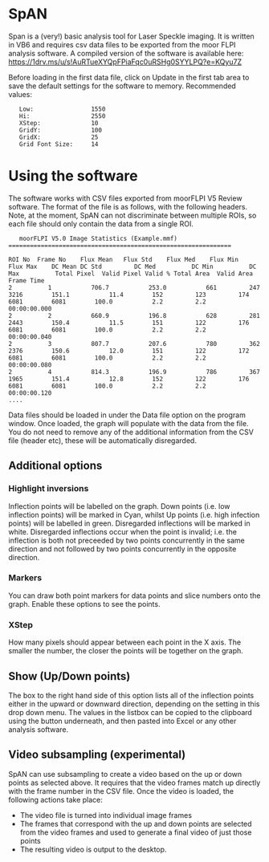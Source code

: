 # SpAN
Span is a (very!) basic analysis tool for Laser Speckle imaging. It is written in VB6 and requires csv data files to be exported from the moor FLPI analysis software. A compiled version of the software is available here: https://1drv.ms/u/s!AuRTueXYQpFPiaFqc0uRSHg0SYYLPQ?e=KQyu7Z

Before loading in the first data file, click on Update in the first tab area to save the default settings for the software to memory. Recommended values:

       Low:                1550
       Hi:                 2550
       XStep:              10
       GridY:              100
       GridX:              25
       Grid Font Size:     14

# Using the software 
The software works with CSV files exported from moorFLPI V5 Review software. The format of the file is as follows, with the following headers. Note, at the moment, SpAN can not discriminate between multiple ROIs, so each file should only contain the data from a single ROI. 


       moorFLPI V5.0 Image Statistics (Example.mmf)
    ==============================================================
    
    ROI No	Frame No	Flux Mean	Flux Std	Flux Med	Flux Min	Flux Max	DC Mean	DC Std	       DC Med	       DC Min	       DC Max	       Total Pixel	Valid Pixel	Valid %	Total Area	Valid Area	Frame Time
    2	       1	       706.7	       253.0	       661	       247	       3216	       151.1	       11.4	       152	       123	       174	       6081	       6081	       100.0	       2.2	       2.2	       00:00:00.000
    2	       2	       660.9	       196.8	       628	       281	       2443	       150.4	       11.5	       151	       122	       176	       6081	       6081	       100.0	       2.2	       2.2	       00:00:00.040
    2	       3	       807.7	       207.6	       780	       362	       2376	       150.6	       12.0	       151	       122	       172	       6081	       6081	       100.0	       2.2	       2.2	       00:00:00.080
    2	       4	       814.3	       196.9	       786	       367	       1965	       151.4	       12.8	       152	       122	       176	       6081	       6081	       100.0	       2.2	       2.2	       00:00:00.120
    ....

Data files should be loaded in under the Data file option on the program window. Once loaded, the graph will populate with the data from the file. You do not need to remove any of the additional information from the CSV file (header etc), these will be automatically disregarded. 

## Additional options

### Highlight inversions
Inflection points will be labelled on the graph. Down points (i.e. low inflection points) will be marked in Cyan, whilst Up points (i.e. high infection points) will be labelled in green. Disregarded inflections will be marked in white. Disregarded inflections occur when the point is invalid; i.e. the inflection is both not preceeded by two points concurrently in the same direction and not followed by two points concurrently in the opposite direction.

### Markers
You can draw both point markers for data points and slice numbers onto the graph. Enable these options to see the points. 

### XStep
How many pixels should appear between each point in the X axis. The smaller the number, the closer the points will be together on the graph.

## Show (Up/Down points)
The box to the right hand side of this option lists all of the inflection points either in the upward or downward direction, depending on the setting in this drop down menu. The values in the listbox can be copied to the clipboard using the button underneath, and then pasted into Excel or any other analysis software.

## Video subsampling (experimental)
SpAN can use subsampling to create a video based on the up or down points as selected above. It requires that the video frames match up directly with the frame number in the CSV file. Once the video is loaded, the following actions take place: 
* The video file is turned into individual image frames
* The frames that correspond with the up and down points are selected from the video frames and used to generate a final video of just those points
* The resulting video is output to the desktop.
